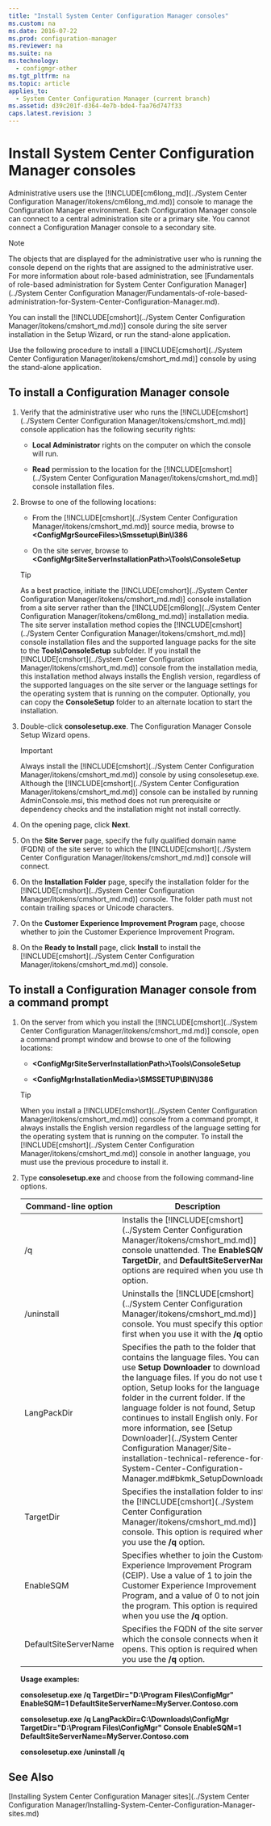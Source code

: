 ```yaml
---
title: "Install System Center Configuration Manager consoles"
ms.custom: na
ms.date: 2016-07-22
ms.prod: configuration-manager
ms.reviewer: na
ms.suite: na
ms.technology: 
  - configmgr-other
ms.tgt_pltfrm: na
ms.topic: article
applies_to: 
  - System Center Configuration Manager (current branch)
ms.assetid: d39c201f-d364-4e7b-bde4-faa76d747f33
caps.latest.revision: 3
---
```

# Install System Center Configuration Manager consoles

Administrative users use the [!INCLUDE[cm6long_md](../System Center Configuration Manager/itokens/cm6long_md.md)] console to manage the Configuration Manager environment. Each Configuration Manager console can connect to a central administration site or a primary site. You cannot connect a Configuration Manager console to a secondary site. 

 
> [!NOTE]  
>  The objects that are displayed for the administrative user who is running the console depend on the rights that are assigned to the administrative user. For more information about role-based administration, see [Fundamentals of role-based administration for System Center Configuration Manager](../System Center Configuration Manager/Fundamentals-of-role-based-administration-for-System-Center-Configuration-Manager.md).  
  
 You can install the [!INCLUDE[cmshort](../System Center Configuration Manager/itokens/cmshort_md.md)] console during the site server installation in the Setup Wizard, or run the stand-alone application.  
  
 Use the following procedure to install a [!INCLUDE[cmshort](../System Center Configuration Manager/itokens/cmshort_md.md)] console by using the stand-alone application.  
  
## To install a Configuration Manager console  
  
1.  Verify that the administrative user who runs the [!INCLUDE[cmshort](../System Center Configuration Manager/itokens/cmshort_md.md)] console application has the following security rights:  
  
    -   **Local Administrator** rights on the computer on which the console will run.  
  
    -   **Read** permission to the location for the [!INCLUDE[cmshort](../System Center Configuration Manager/itokens/cmshort_md.md)] console installation files.  
  
2.  Browse to one of the following locations:  
  
    -   From the [!INCLUDE[cmshort](../System Center Configuration Manager/itokens/cmshort_md.md)] source media, browse to **<ConfigMgrSourceFiles\>\Smssetup\Bin\I386**  
  
    -   On the site server, browse to **<ConfigMgrSiteServerInstallationPath\>\Tools\ConsoleSetup**  
  
    > [!TIP]  
    >  As a best practice, initiate the [!INCLUDE[cmshort](../System Center Configuration Manager/itokens/cmshort_md.md)] console installation from a site server rather than the [!INCLUDE[cm6long](../System Center Configuration Manager/itokens/cm6long_md.md)] installation media. The site server installation method copies the [!INCLUDE[cmshort](../System Center Configuration Manager/itokens/cmshort_md.md)] console installation files and the supported language packs for the site to the **Tools\ConsoleSetup** subfolder. If you install the [!INCLUDE[cmshort](../System Center Configuration Manager/itokens/cmshort_md.md)] console from the installation media, this installation method always installs the English version, regardless of the supported languages on the site server or the language settings for the operating system that is running on the computer. Optionally, you can copy the **ConsoleSetup** folder to an alternate location to start the installation.  
  
3.  Double-click **consolesetup.exe**. The Configuration Manager Console Setup Wizard opens.  
  
    > [!IMPORTANT]  
    >  Always install the [!INCLUDE[cmshort](../System Center Configuration Manager/itokens/cmshort_md.md)] console by using consolesetup.exe. Although the [!INCLUDE[cmshort](../System Center Configuration Manager/itokens/cmshort_md.md)] console can be installed by running AdminConsole.msi, this method does not run prerequisite or dependency checks and the installation might not install correctly.  
  
4.  On the opening page, click **Next**.  
  
5.  On the **Site Server** page, specify the fully qualified domain name (FQDN) of the site server to which the [!INCLUDE[cmshort](../System Center Configuration Manager/itokens/cmshort_md.md)] console will connect.  
  
6.  On the **Installation Folder** page, specify the installation folder for the [!INCLUDE[cmshort](../System Center Configuration Manager/itokens/cmshort_md.md)] console. The folder path must not contain trailing spaces or Unicode characters.  
  
7.  On the **Customer Experience Improvement Program** page, choose whether to join the Customer Experience Improvement Program.  
  
8.  On the **Ready to Install** page, click **Install** to install the [!INCLUDE[cmshort](../System Center Configuration Manager/itokens/cmshort_md.md)] console.  
  
## To install a Configuration Manager console from a command prompt  
  
1.  On the server from which you install the [!INCLUDE[cmshort](../System Center Configuration Manager/itokens/cmshort_md.md)] console, open a command prompt window and browse to one of the following locations:  
  
    -   **<ConfigMgrSiteServerInstallationPath\>\Tools\ConsoleSetup**  
  
    -   **<ConfigMgrInstallationMedia\>\SMSSETUP\BIN\I386**  
  
    > [!TIP]  
    >  When you install a [!INCLUDE[cmshort](../System Center Configuration Manager/itokens/cmshort_md.md)] console from a command prompt, it always installs the English version regardless of the language setting for the operating system that is running on the computer. To install the [!INCLUDE[cmshort](../System Center Configuration Manager/itokens/cmshort_md.md)] console in another language, you must use the previous procedure to install it.  
  
2.  Type **consolesetup.exe** and choose from the following command-line options.  
  
    |Command-line option|Description|  
    |--------------------------|-----------------|  
    |/q|Installs the [!INCLUDE[cmshort](../System Center Configuration Manager/itokens/cmshort_md.md)] console unattended. The **EnableSQM**, **TargetDir**, and **DefaultSiteServerName** options are required when you use this option.|  
    |/uninstall|Uninstalls the [!INCLUDE[cmshort](../System Center Configuration Manager/itokens/cmshort_md.md)] console. You must specify this option first when you use it with the **/q** option.|  
    |LangPackDir|Specifies the path to the folder that contains the language files. You can use **Setup Downloader** to download the language files. If you do not use this option, Setup looks for the language folder in the current folder. If the language folder is not found, Setup continues to install English only. For more information, see [Setup Downloader](../System Center Configuration Manager/Site-installation-technical-reference-for-System-Center-Configuration-Manager.md#bkmk_SetupDownloader).|  
    |TargetDir|Specifies the installation folder to install the [!INCLUDE[cmshort](../System Center Configuration Manager/itokens/cmshort_md.md)] console. This option is required when you use the **/q** option.|  
    |EnableSQM|Specifies whether to join the Customer Experience Improvement Program (CEIP). Use a value of 1 to join the Customer Experience Improvement Program, and a value of 0 to not join the program. This option is required when you use the **/q** option.|  
    |DefaultSiteServerName|Specifies the FQDN of the site server to which the console connects when it opens. This option is required when you use the **/q** option.|  
  
     **Usage examples:**  
  
     **consolesetup.exe /q TargetDir="D:\Program Files\ConfigMgr" EnableSQM=1 DefaultSiteServerName=MyServer.Contoso.com**  
  
     **consolesetup.exe /q LangPackDir=C:\Downloads\ConfigMgr TargetDir="D:\Program Files\ConfigMgr" Console EnableSQM=1 DefaultSiteServerName=MyServer.Contoso.com**  
  
     **consolesetup.exe /uninstall /q**  
     
  
## See Also
[Installing System Center Configuration Manager sites](../System Center Configuration Manager/Installing-System-Center-Configuration-Manager-sites.md)
  
